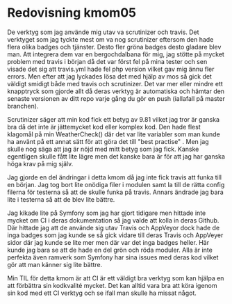---
---
Redovisning kmom05
=========================

De verktyg som jag använde mig utav va scrutinizer och travis. Det verktyget som jag tyckte mest om va nog scrutinizer eftersom den hade flera olika badges och tjänster. Desto fler gröna badges desto gladare blev man. Att integrera dem var en bergochdalbana för mig, jag stötte på mycket problem med travis i början då det var först fel på mina tester och sen visade det sig att travis.yml hade fel php version vilket gav mig ännu fler errors. Men efter att jag lyckades lösa det med hjälp av mos så gick det väldigt smidigt både med travis och scrutinizer. Det var mer eller mindre ett knapptryck som gjorde allt då deras verktyg är automatiska och hämtar den senaste versionen av ditt repo varje gång du gör en push (iallafall på master branchen).



Scrutinizer säger att min kod fick ett betyg av 9.81 vilket jag tror är ganska bra då det inte är jättemycket kod eller komplex kod. Den hade flest klagomål på min WeatherCheck() där det var lite variabler som man kunde ha använt på ett annat sätt för att göra det till "best practise" . Men jag skulle nog säga att jag är nöjd med mitt betyg som jag fick. Kanske egentligen skulle fått lite lägre men det kanske bara är för att jag har ganska höga krav på mig själv.



Jag gjorde en del ändringar i detta kmom då jag inte fick travis att funka till en början. Jag tog bort lite onödiga filer i modulen samt la till de rätta config filerna för testerna så att de skulle funka på travis. Annars ändrade jag bara lite i testerna så att de blev lite bättre.



 Jag kikade lite på Symfony som jag har gjort tidigare men hittade inte mycket om CI i deras dokumentation så jag valde att kolla in deras Github. Där hittade jag att de använde sig utav Travis och AppVeyor dock hade de inga badges som jag kunde se så gick vidare till deras Travis och AppVeyer sidor där jag kunde se lite mer men där var det inga badges heller. Här kunde jag bara se att de hade en del grön och röda moduler. Alla är inte perfekta även ramverk som Symfony har sina issues med deras kod vilket gör att man känner sig lite bättre.



Min TIL för detta kmom är att CI är ett väldigt bra verktyg som kan hjälpa en att förbättra sin kodkvalité mycket. Det kan alltid vara bra att köra igenom sin kod med ett CI verktyg och se ifall man skulle ha missat något.
